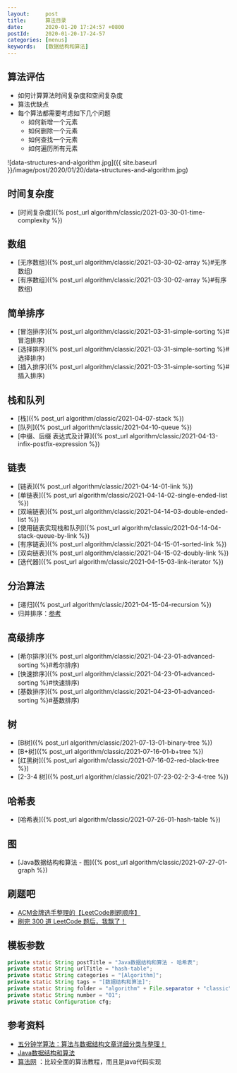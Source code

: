```yaml
---
layout:     post
title:      算法目录
date:       2020-01-20 17:24:57 +0800
postId:     2020-01-20-17-24-57
categories: [menus]
keywords:   [数据结构和算法]
---
```


## 算法评估

* 如何计算算法时间复杂度和空间复杂度
* 算法优缺点
* 每个算法都需要考虑如下几个问题
  - 如何新增一个元素
  - 如何删除一个元素
  - 如何查找一个元素
  - 如何遍历所有元素

![data-structures-and-algorithm.jpg]({{ site.baseurl }}/image/post/2020/01/20/data-structures-and-algorithm.jpg)

## 时间复杂度
* [时间复杂度]({% post_url algorithm/classic/2021-03-30-01-time-complexity %})

## 数组
* [无序数组]({% post_url algorithm/classic/2021-03-30-02-array %}#无序数组)
* [有序数组]({% post_url algorithm/classic/2021-03-30-02-array %}#有序数组)

## 简单排序
* [冒泡排序]({% post_url algorithm/classic/2021-03-31-simple-sorting %}#冒泡排序)
* [选择排序]({% post_url algorithm/classic/2021-03-31-simple-sorting %}#选择排序)
* [插入排序]({% post_url algorithm/classic/2021-03-31-simple-sorting %}#插入排序)

## 栈和队列
* [栈]({% post_url algorithm/classic/2021-04-07-stack %})
* [队列]({% post_url algorithm/classic/2021-04-10-queue %})
* [中缀、后缀 表达式及计算]({% post_url algorithm/classic/2021-04-13-infix-postfix-expression %})

## 链表
* [链表]({% post_url algorithm/classic/2021-04-14-01-link %})
* [单链表]({% post_url algorithm/classic/2021-04-14-02-single-ended-list %})
* [双端链表]({% post_url algorithm/classic/2021-04-14-03-double-ended-list %})
* [使用链表实现栈和队列]({% post_url algorithm/classic/2021-04-14-04-stack-queue-by-link %})
* [有序链表]({% post_url algorithm/classic/2021-04-15-01-sorted-link %})
* [双向链表]({% post_url algorithm/classic/2021-04-15-02-doubly-link %})
* [迭代器]({% post_url algorithm/classic/2021-04-15-03-link-iterator %})

## 分治算法
* [递归]({% post_url algorithm/classic/2021-04-15-04-recursion %})
* 归并排序：[参考](https://zhuanlan.zhihu.com/p/95080265)

## 高级排序
* [希尔排序]({% post_url algorithm/classic/2021-04-23-01-advanced-sorting %}#希尔排序)
* [快速排序]({% post_url algorithm/classic/2021-04-23-01-advanced-sorting %}#快速排序)
* [基数排序]({% post_url algorithm/classic/2021-04-23-01-advanced-sorting %}#基数排序)

## 树
* [B树]({% post_url algorithm/classic/2021-07-13-01-binary-tree %})
* [B+树]({% post_url algorithm/classic/2021-07-16-01-b+tree %})
* [红黑树]({% post_url algorithm/classic/2021-07-16-02-red-black-tree %})
* [2-3-4 树]({% post_url algorithm/classic/2021-07-23-02-2-3-4-tree %})

## 哈希表
* [哈希表]({% post_url algorithm/classic/2021-07-26-01-hash-table %})

## 图
* [Java数据结构和算法 - 图]({% post_url algorithm/classic/2021-07-27-01-graph %})

## 刷题吧
* [ACM金牌选手整理的【LeetCode刷题顺序】](https://zhuanlan.zhihu.com/p/388470520)
* [刷完 300 道 LeetCode 题后，我飘了！](https://mp.weixin.qq.com/s/wvzB1p9_Yu7n7Ak83DrrdA)

## 模板参数
```java
private static String postTitle = "Java数据结构和算法 - 哈希表";
private static String urlTitle = "hash-table";
private static String categories = "[Algorithm]";
private static String tags = "[数据结构和算法]";
private static String folder = "algorithm" + File.separator + "classic";
private static String number = "01";
private static Configuration cfg;
```

## 参考资料

* [五分钟学算法：算法与数据结构文章详细分类与整理！](https://www.cxyxiaowu.com/7072.html)
* [Java数据结构和算法](https://book.douban.com/subject/1144007/)
* [算法网](http://ddrv.cn/a/88315) ：比较全面的算法教程，而且是java代码实现
